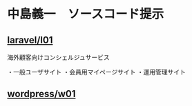 # 中島義一　ソースコード提示

## [laravel/l01](https://github.com/nakashima0528/nakashima2024/tree/main/laravel/l01)

海外顧客向けコンシェルジュサービス

・一般ユーザサイト
・会員用マイページサイト
・運用管理サイト

## [wordpress/w01](https://github.com/nakashima0528/nakashima2024/tree/main/wordpress/w01)
